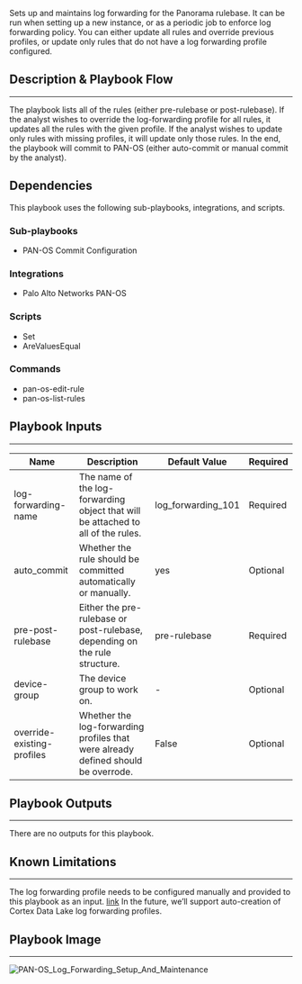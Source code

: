 Sets up and maintains log forwarding for the Panorama rulebase.
It can be run when setting up a new instance, or as a periodic job to enforce log forwarding policy.
You can either update all rules and override previous profiles, or update only rules that do not have a log forwarding profile configured.
​
## Description & Playbook Flow
---
The playbook lists all of the rules (either pre-rulebase or post-rulebase). 
If the analyst wishes to override the log-forwarding profile for all rules, it updates all the rules with the given profile.
If the analyst wishes to update only rules with missing profiles, it will update only those rules.
In the end, the playbook will commit to PAN-OS (either auto-commit or manual commit by the analyst).

## Dependencies
This playbook uses the following sub-playbooks, integrations, and scripts.

### Sub-playbooks
* PAN-OS Commit Configuration

### Integrations
* Palo Alto Networks PAN-OS

### Scripts
* Set
* AreValuesEqual

### Commands
* pan-os-edit-rule
* pan-os-list-rules

## Playbook Inputs
---

| **Name** | **Description** | **Default Value** | **Required** |
| --- | --- | --- | --- | 
| log-forwarding-name | The name of the log-forwarding object that will be attached to all of the rules. | log_forwarding_101 | Required |
| auto_commit | Whether the rule should be committed automatically or manually. | yes | Optional |
| pre-post-rulebase | Either the pre-rulebase or post-rulebase, depending on the rule structure. | pre-rulebase | Required |
| device-group | The device group to work on. | - |Optional |
| override-existing-profiles | Whether the log-forwarding profiles that were already defined should be overrode. | False | Optional |

## Playbook Outputs
---
There are no outputs for this playbook.

## Known Limitations
---
The log forwarding profile needs to be configured manually and provided to this playbook as an input. [link](https://docs.paloaltonetworks.com/cortex/cortex-data-lake/cortex-data-lake-getting-started/get-started-with-cortex-data-lake)
In the future, we’ll support auto-creation of Cortex Data Lake log forwarding profiles.

## Playbook Image
---
![PAN-OS_Log_Forwarding_Setup_And_Maintenance](../../doc_files/PAN-OS_Log_Forwarding_Setup_And_Maintenance.png)
